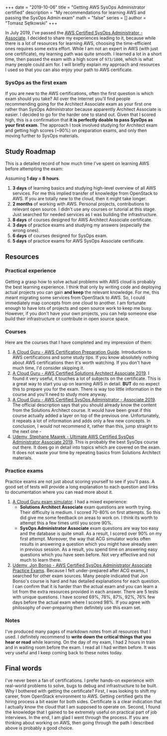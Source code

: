 +++
date = "2019-10-06"
title = "Getting AWS SysOps Administrator certified"
description = "My recommendations for learning AWS and passing the SysOps Admin exam"
math = "false"
series = []
author = "Tomasz Sętkowski"
+++

In July 2019, I've passed the [AWS Certified SysOps Administrator - Associate](https://www.certmetrics.com/amazon/public/badge.aspx?i=3&t=c&d=2019-07-17&ci=AWS00888387). I decided to share my experiences leading to it, because while there is a lot of resources for learning AWS, choosing the time-efficient ones requires some extra effort. While I am not an expert in AWS (with just one certificate), my learning path was quite smooth. I learned a lot in a short time, then passed the exam with a high score of `973/1000`, which is what many people could aim for. I will briefly explain my approach and resources I used so that you can also enjoy your path to AWS certificate.

### SysOps as the first exam

If you are new to the AWS certifications, often the first question is which exam should you take?
All over the Internet you'll find people recommending going for the Architect Associate exam as your first one rather than SysOps Administrator because apparently Architect Associate is easier. I decided to go for the harder one to stand out. Given that I scored high, this is a confirmation that **it is perfectly doable to pass SysOps as your first exam**. The approach I took involved studying for Architect exam and getting high scores (~90%) on preparation exams, and only then moving further to SysOps materials.

## Study Roadmap

This is a detailed record of how much time I've spent on learning AWS before attempting the exam:

Assuming **1 day = 8 hours**.

1. **3 days** of learning basics and studying high-level overview of all AWS services. For me this implied transfer of knowledge from OpenStack to AWS. If you are totally new to the cloud, then it might take longer.
1. **2 months** of working with AWS. Personal projects, contributions to relevant open source. I didn't use any courses or tutorial at this stage. Just searched for needed services as I was building the infrastructure.
1. **8 days** of courses designed for AWS Architect Associate certificate.
1. **3 days** of practice exams and studying my answers (especially the wrong ones).
1. **6 days** of courses designed for SysOps exam.
1. **5 days** of practice exams for AWS SysOps Associate certificate.

## Resources

### Practical experience

Getting a grasp how to solve actual problems with AWS cloud is probably the best learning experience. I think that only by writing code and deploying actual projects you can gain **and keep** the relevant knowledge. For me, this meant migrating some services from OpenStack to AWS. So, I could immediately map concepts from one cloud to another. I am fortunate enough to have lots of projects and open source work to keep me busy.
However, if you don't have your own projects, you can help someone else build their infrastructure or contribute in open source space.

### Courses

Here are the courses that I have completed and my impression of them:

1. [A Cloud Guru - AWS Certification Preparation Guide](https://acloud.guru/learn/aws-certification-preparation). Introduction to AWS certifications and some study tips. If you know absolutely nothing about AWS certifications then it's worth watching. If you don't have much time, I'd consider skipping it.
1. [A Cloud Guru - AWS Certified Solutions Architect Associate 2019](https://acloud.guru/learn/aws-certified-solutions-architect-associate). I found it very useful, it touches a lot of subjects on the certificate. This is a great way to start you up on learning AWS in detail. **BUT** do no expect this to prepare you for the exam. There is way too little information in the course and you'll need to study more anyway.
1. [A Cloud Guru - AWS Certified SysOps Administrator - Associate 2019](https://acloud.guru/learn/aws-certified-sysops-administrator-associate-2019). The official description says that you should already know the content from the Solutions Architect course. It would have been great if this course actually added a layer on top of the previous one. Unfortunately, it repeats a lot of information and adds only a few new concepts. In conclusion, I would not recommend it, rather than this, jump straight to the next one -
1. [Udemy, Stephane Maarek - Ultimate AWS Certified SysOps Administrator Associate 2019](https://www.udemy.com/course/ultimate-aws-certified-sysops-administrator-associate/?couponCode=JPTDSC10). This is probably the best SysOps course out there. It does go in detail into topics which are covered on the exam. It does not waste your time by repeating basics from Solutions Architect materials.

### Practice exams

Practice exams are not just about scoring yourself to see if you'll pass. A good set of tests will provide a long explanation to each question and links to documentation where you can read more about it.

1. [A Cloud Guru exam simulator](https://acloud.guru/exam-simulator). I had a mixed experience:
   - **Solutions Architect Associate** exam questions are worth trying. Their difficulty is medium. I scored 70-80% on first attempts. So this did give me some feedback on areas to work on. I think its worth to attempt this a few times until you score 90%.
   - **SysOps Administrator Associate** exam questions are way too easy and the database is quite small. As a result, I scored over 90% on my first attempt. Moreover, the way that ACG simulator works often results in answering a question which you might have already seen in previous session. As a result, you spend time on answering easy questions which you have seen before. Not very effective and not much to learn there.
1. [Udemy, Jon Bonso - AWS Certified SysOps Administrator Associate Practice Exams](https://www.udemy.com/course/aws-certified-sysops-administrator-associate-practice-exams-soa-c01/). Because I felt under-prepared after ACG exams, I searched for other exam sources. Many people indicated that Jon Bonso's course is hard and has detailed explanations for each question. I can confirm that it is harder than the actual exam and you can learn a lot from the extra resources provided in each answer. There are 5 tests with unique questions. I have scored 69%, 78%, 87%, 92%, 76% few days before the actual exam where I scored 98%. If you agree with philosophy of over-preparing then definitely use this exam set.

### Notes

I've produced many pages of markdown notes from all resources that I used. I definitely recommend to **write down the critical things that you hear or read** while learning. On the day of my exam, I had 2 hours in train and in waiting room before the exam. I read all I had written before. It was very useful and I keep coming back to these notes today.

## Final words

I've never been a fan of certifications. I prefer hands-on experience with real-world problems to solve, bugs to debug and infrastructure to be built. Why I bothered with getting the certificate? First, I was looking to shift my career, from OpenStack environment to AWS. Getting certified gets the hiring process a bit easier for both sides. Certificate is a clear indication that I actually know the cloud that I am supposed to operate on. Second, I found the knowledge that I gained to be extremely useful on practical part of job interviews. In the end, I am glad I went through the process. If you are thinking about working on AWS, then going through the path I described above is probably a good choice.
